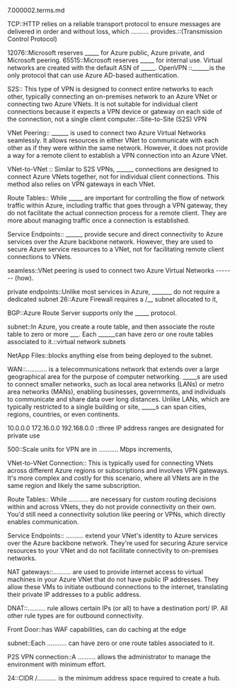 7.000002.terms.md


TCP::HTTP relies on a reliable transport protocol to ensure messages are delivered in order and without loss, which .......... provides.::(Transmission Control Protocol)

12076::Microsoft reserves _____ for Azure public, Azure private, and Microsoft peering. 
65515::Microsoft reserves _____ for internal use. Virtual networks are created with the default ASN of _____.
OpenVPN ::______is the only protocol that can use Azure AD-based authentication.

S2S:: This type of VPN is designed to connect entire networks to each other, typically connecting an on-premises network to an Azure VNet or connecting two Azure VNets. It is not suitable for individual client connections because it expects a VPN device or gateway on each side of the connection, not a single client computer.::Site-to-Site (S2S) VPN

VNet Peering:: ______ is used to connect two Azure Virtual Networks seamlessly. It allows resources in either VNet to communicate with each other as if they were within the same network. However, it does not provide a way for a remote client to establish a VPN connection into an Azure VNet.

VNet-to-VNet :: Similar to S2S VPNs, ______ connections are designed to connect Azure VNets together, not for individual client connections. This method also relies on VPN gateways in each VNet.

Route Tables:: While _____ are important for controlling the flow of network traffic within Azure, including traffic that goes through a VPN gateway, they do not facilitate the actual connection process for a remote client. They are more about managing traffic once a connection is established.

Service Endpoints:: ______ provide secure and direct connectivity to Azure services over the Azure backbone network. However, they are used to secure Azure service resources to a VNet, not for facilitating remote client connections to VNets.

seamless::VNet peering is used to connect two Azure Virtual Networks ------- (how).



private endpoints::Unlike most services in Azure, _______ do not require a dedicated subnet 
26::Azure Firewall requires a /__ subnet allocated to it, 

BGP::Azure Route Server supports only the _____ protocol.

subnet::In Azure, you create a route table, and then associate the route table to zero or more ___. Each ______can have zero or one route tables associated to it.::virtual network subnets

NetApp Files::blocks anything else from being deployed to the subnet.

WAN::............ is a telecommunications network that extends over a large geographical area for the purpose of computer networking. _____s are used to connect smaller networks, such as local area networks (LANs) or metro area networks (MANs), enabling businesses, governments, and individuals to communicate and share data over long distances. Unlike LANs, which are typically restricted to a single building or site, _____s can span cities, regions, countries, or even continents.


10.0.0.0 172.16.0.0 192.168.0.0 ::three IP address ranges are designated for private use

500::Scale units for VPN are in ........... Mbps increments,





VNet-to-VNet Connection:: This is typically used for connecting VNets across different Azure regions or subscriptions and involves VPN gateways. It's more complex and costly for this scenario, where all VNets are in the same region and likely the same subscription.

Route Tables:: While ........... are necessary for custom routing decisions within and across VNets, they do not provide connectivity on their own. You'd still need a connectivity solution like peering or VPNs, which directly enables communication.

Service Endpoints:: .......... extend your VNet's identity to Azure services over the Azure backbone network. They're used for securing Azure service resources to your VNet and do not facilitate connectivity to on-premises networks.

NAT gateways::.......... are used to provide internet access to virtual machines in your Azure VNet that do not have public IP addresses. They allow these VMs to initiate outbound connections to the internet, translating their private IP addresses to a public address.

DNAT::.......... rule allows certain IPs (or all) to have a destination port/ IP. All other rule types are for outbound connectivity.

Front Door::has WAF capabilities, can do caching at the edge

subnet::Each ........... can have zero or one route tables associated to it.

P2S VPN connection::A .......... allows the administrator to manage the environment with minimum effort.

24::CIDR /........... is the minimum address space required to create a hub. 